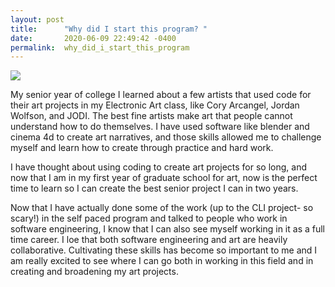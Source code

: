 ```yaml
---
layout: post
title:      "Why did I start this program? "
date:       2020-06-09 22:49:42 -0400
permalink:  why_did_i_start_this_program
---
```



![](https://media2.giphy.com/media/W0VuY0dTxH9L6vLUJ2/giphy.gif)

My senior year of college I learned about a few artists that used code for their art projects in my Electronic Art class, like Cory Arcangel, Jordan Wolfson, and JODI. The best fine artists make art that people cannot understand how to do themselves. I have used software like blender and cinema 4d to create art narratives, and those skills allowed me to challenge myself and learn how to create through practice and hard work.

I have thought about using coding to create art projects for so long, and now that I am in my first year of graduate school for art, now is the perfect time to learn so I can create the best senior project I can in two years.

Now that I have actually done some of the work (up to the CLI project- so scary!) in the self paced program and talked to people who work in software engineering, I know that I can also see myself working in it as a full time career. I loe that both software engineering and art are heavily collaborative. Cultivating these skills has become so important to me and I am really excited to see where I can go both in working in this field and in creating and broadening my art projects.  
